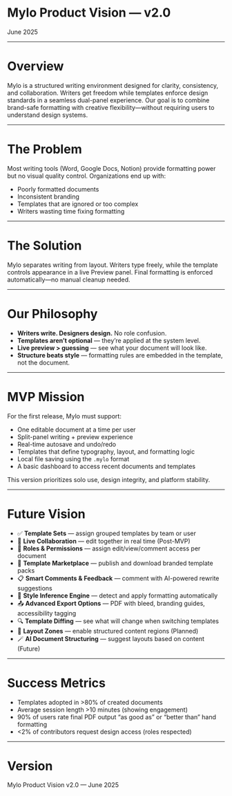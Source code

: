 # Mylo Product Vision — v2.0

June 2025

---

# Overview

Mylo is a structured writing environment designed for clarity, consistency, and collaboration. Writers get freedom while templates enforce design standards in a seamless dual-panel experience. Our goal is to combine brand-safe formatting with creative flexibility—without requiring users to understand design systems.

---

# The Problem

Most writing tools (Word, Google Docs, Notion) provide formatting power but no visual quality control. Organizations end up with:

- Poorly formatted documents
- Inconsistent branding
- Templates that are ignored or too complex
- Writers wasting time fixing formatting

---

# The Solution

Mylo separates writing from layout. Writers type freely, while the template controls appearance in a live Preview panel. Final formatting is enforced automatically—no manual cleanup needed.

---

# Our Philosophy

- **Writers write. Designers design.** No role confusion.
- **Templates aren’t optional** — they’re applied at the system level.
- **Live preview > guessing** — see what your document will look like.
- **Structure beats style** — formatting rules are embedded in the template, not the document.

---

# MVP Mission

For the first release, Mylo must support:

- One editable document at a time per user
- Split-panel writing + preview experience
- Real-time autosave and undo/redo
- Templates that define typography, layout, and formatting logic
- Local file saving using the `.mylo` format
- A basic dashboard to access recent documents and templates

This version prioritizes solo use, design integrity, and platform stability.

---

# Future Vision

- ✅ **Template Sets** — assign grouped templates by team or user
- 🔄 **Live Collaboration** — edit together in real time (Post-MVP)
- 🔐 **Roles & Permissions** — assign edit/view/comment access per document
- 🛒 **Template Marketplace** — publish and download branded template packs
- 📋 **Smart Comments & Feedback** — comment with AI-powered rewrite suggestions
- 🧠 **Style Inference Engine** — detect and apply formatting automatically
- 📤 **Advanced Export Options** — PDF with bleed, branding guides, accessibility tagging
- 🔍 **Template Diffing** — see what will change when switching templates
- 🧱 **Layout Zones** — enable structured content regions (Planned)
- 🪄 **AI Document Structuring** — suggest layouts based on content (Future)

---

# Success Metrics

- Templates adopted in >80% of created documents
- Average session length >10 minutes (showing engagement)
- 90% of users rate final PDF output “as good as” or “better than” hand formatting
- <2% of contributors request design access (roles respected)

---

# Version

Mylo Product Vision v2.0 — June 2025
